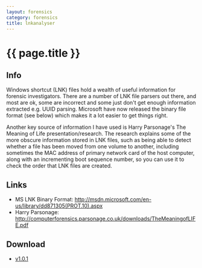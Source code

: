 ```yaml
---
layout: forensics
category: forensics
title: lnkanalyser
---
```


# {{ page.title }} #

## Info ##

Windows shortcut (LNK) files hold a wealth of useful information for forensic investigators. There are a number of LNK file parsers out there, and most are ok, some are incorrect and some just don't get enough information extracted e.g. UUID parsing. Microsoft have now released the binary file format (see below) which makes it a lot easier to get things right. 

Another key source of information I have used is Harry Parsonage's The Meaning of Life presentation/research. The research explains some of the more obscure information stored in LNK files, such as being able to detect whether a file has been moved from one volume to another, including sometimes the MAC address of primary network card of the host computer, along with an incrementing boot sequence number, so you can use it to check the order that LNK files are created. 

## Links ##

- MS LNK Binary Format: http://msdn.microsoft.com/en-us/library/dd871305(PROT.10).aspx
- Harry Parsonage: http://computerforensics.parsonage.co.uk/downloads/TheMeaningofLIFE.pdf

## Download ## 

- [v1.0.1](/downloads/lnkanalyser.v.1.0.1.zip)
